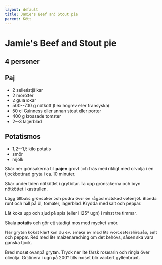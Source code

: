 ```yaml
---
layout: default
title: Jamie's Beef and Stout pie
parent: Kött
---
```

# Jamie's Beef and Stout pie

## 4 personer

## Paj

-   2 selleristjälkar
-   2 morötter
-   2 gula lökar
-   500--700 g nötkött (t ex högrev eller fransyska)
-   50 cl Guinness eller annan stout eller porter
-   400 g krossade tomater
-   2--3 lagerblad

## Potatismos

-   1,2--1,5 kilo potatis
-   smör
-   mjölk


Skär ner grönsakerna till **pajen** grovt och fräs med rikligt med
olivolja i en tjockbottnad gryta i ca. 10 minuter.

Skär under tiden nötköttet i grytbitar. Ta upp grönsakerna och bryn
nötköttet i kastrullen.

Lägg tillbaks grönsaker och pudra över en rågad matsked vetemjöl. Blanda
runt och häll på öl, tomater, lagerblad. Krydda med salt och peppar.

Låt koka upp och sjud på spis (eller i 125° ugn) i minst tre timmar.

Skala **potatis** och gör ett stadigt mos med mycket smör.

När grytan kokat klart kan du ev. smaka av med lite worcestershiresås,
salt och peppar. Red med lite maizenaredning om det behövs, såsen ska
vara ganska tjock.

Bred moset ovanpå grytan. Tryck ner lite färsk rosmarin och ringla över
olivolja. Gratinera i ugn på 200° tills moset blir vackert gyllenbrunt.
